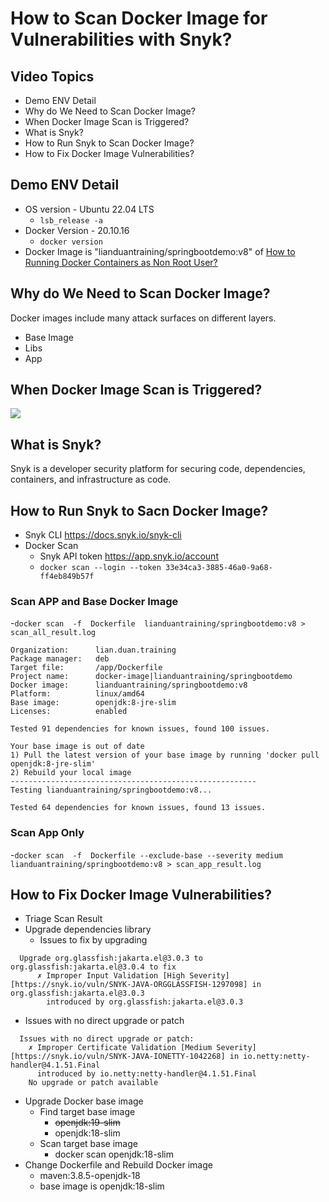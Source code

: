 # How to Scan Docker Image for Vulnerabilities with Snyk?

## Video Topics  
- Demo ENV Detail 
- Why do We Need to Scan Docker Image?
- When Docker Image Scan is Triggered? 
- What is Snyk?      
- How to Run Snyk to Scan Docker Image?    
- How to Fix Docker Image Vulnerabilities?

##  Demo ENV Detail    

- OS version - Ubuntu 22.04 LTS     
  - `lsb_release -a`   
- Docker Version - 20.10.16   
  - `docker version`      
- Docker Image is "lianduantraining/springbootdemo:v8" of [How to Running Docker Containers as Non Root User? ](https://youtu.be/jGCgCiw0Myw) 

## Why do We Need to Scan Docker Image?
Docker images include many attack surfaces on different layers. 
- Base Image  
- Libs  
- App  

## When Docker Image Scan is Triggered? 
<image src="./images/scan.png">


## What is Snyk? 
Snyk is a developer security platform for securing code, dependencies, containers, and infrastructure as code.

## How to Run Snyk to Sacn Docker Image?
- Snyk CLI  https://docs.snyk.io/snyk-cli
- Docker Scan
  - Snyk API token https://app.snyk.io/account
  - `docker scan --login --token 33e34ca3-3885-46a0-9a68-ff4eb849b57f`  
### Scan APP and Base Docker Image
-`docker scan  -f  Dockerfile  lianduantraining/springbootdemo:v8 > scan_all_result.log`

``` 
Organization:      lian.duan.training
Package manager:   deb
Target file:       /app/Dockerfile
Project name:      docker-image|lianduantraining/springbootdemo
Docker image:      lianduantraining/springbootdemo:v8
Platform:          linux/amd64
Base image:        openjdk:8-jre-slim
Licenses:          enabled

Tested 91 dependencies for known issues, found 100 issues.

Your base image is out of date
1) Pull the latest version of your base image by running 'docker pull openjdk:8-jre-slim'
2) Rebuild your local image
-------------------------------------------------------
Testing lianduantraining/springbootdemo:v8...

Tested 64 dependencies for known issues, found 13 issues.
```  
### Scan App Only
-`docker scan  -f  Dockerfile --exclude-base --severity medium lianduantraining/springbootdemo:v8 > scan_app_result.log`

## How to Fix Docker Image Vulnerabilities?
- Triage Scan Result
- Upgrade dependencies library
  - Issues to fix by upgrading
```
  Upgrade org.glassfish:jakarta.el@3.0.3 to org.glassfish:jakarta.el@3.0.4 to fix
      ✗ Improper Input Validation [High Severity][https://snyk.io/vuln/SNYK-JAVA-ORGGLASSFISH-1297098] in org.glassfish:jakarta.el@3.0.3
        introduced by org.glassfish:jakarta.el@3.0.3  
```  
  - Issues with no direct upgrade or patch

```  
  Issues with no direct upgrade or patch:
    ✗ Improper Certificate Validation [Medium Severity][https://snyk.io/vuln/SNYK-JAVA-IONETTY-1042268] in io.netty:netty-handler@4.1.51.Final
      introduced by io.netty:netty-handler@4.1.51.Final
    No upgrade or patch available
```  
- Upgrade Docker base image
  - Find target base image
    - ~~openjdk:19-slim~~
    - openjdk:18-slim
  - Scan target base image
    - docker scan openjdk:18-slim  
- Change Dockerfile and Rebuild Docker image
    - maven:3.8.5-openjdk-18 
    - base image is openjdk:18-slim


